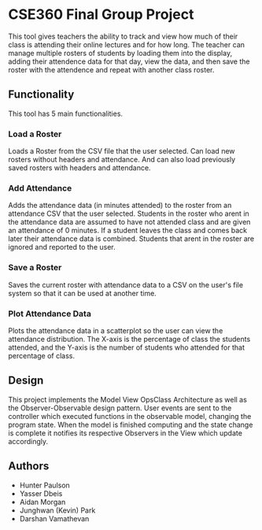 # CSE360 Final Group Project

This tool gives teachers the ability to track and view how much of their class is attending their online lectures and for how long.
The teacher can manage multiple rosters of students by loading them into the display, adding their attendence data for that day, 
view the data, and then save the roster with the attendence and repeat with another class roster.

## Functionality

This tool has 5 main functionalities.

### Load a Roster

Loads a Roster from the CSV file that the user selected.
Can load new rosters without headers and attendance. 
And can also load previously saved rosters with headers and attendance.

### Add Attendance

Adds the attendance data (in minutes attended) to the roster from an attendance CSV that the user selected.
Students in the roster who arent in the attendance data are assumed to have not attended class and are given an attendance of 0 minutes.
If a student leaves the class and comes back later their attendance data is combined.
Students that arent in the roster are ignored and reported to the user.

### Save a Roster

Saves the current roster with attendance data to a CSV on the user's file system so that it can be used at another time.

### Plot Attendance Data

Plots the attendance data in a scatterplot so the user can view the attendance distribution.
The X-axis is the percentage of class the students attended, and the Y-axis is the number of students who attended for that percentage of class.

## Design

This project implements the Model View OpsClass Architecture as well as the Observer-Observable design pattern.
User events are sent to the controller which executed functions in the observable model, changing the program state. When the model is finished computing and the state change is complete it notifies its respective Observers in the View which update accordingly.

## Authors

- Hunter Paulson
- Yasser Dbeis
- Aidan Morgan
- Junghwan (Kevin) Park
- Darshan Vamathevan
